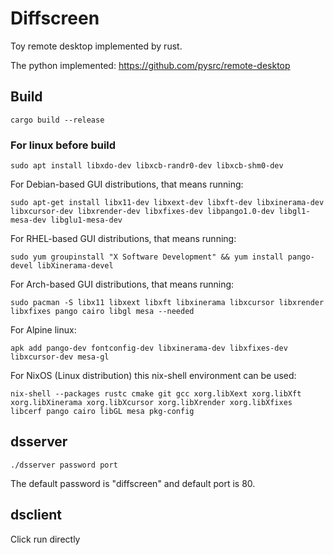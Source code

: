 # Diffscreen

Toy remote desktop implemented by rust.

The python implemented: https://github.com/pysrc/remote-desktop

## Build

`cargo build --release`


### For linux before build

`sudo apt install libxdo-dev libxcb-randr0-dev libxcb-shm0-dev`

For Debian-based GUI distributions, that means running:

`sudo apt-get install libx11-dev libxext-dev libxft-dev libxinerama-dev libxcursor-dev libxrender-dev libxfixes-dev libpango1.0-dev libgl1-mesa-dev libglu1-mesa-dev`

For RHEL-based GUI distributions, that means running:

`sudo yum groupinstall "X Software Development" && yum install pango-devel libXinerama-devel`

For Arch-based GUI distributions, that means running:

`sudo pacman -S libx11 libxext libxft libxinerama libxcursor libxrender libxfixes pango cairo libgl mesa --needed`

For Alpine linux:

`apk add pango-dev fontconfig-dev libxinerama-dev libxfixes-dev libxcursor-dev mesa-gl`

For NixOS (Linux distribution) this nix-shell environment can be used:

`nix-shell --packages rustc cmake git gcc xorg.libXext xorg.libXft xorg.libXinerama xorg.libXcursor xorg.libXrender xorg.libXfixes libcerf pango cairo libGL mesa pkg-config`



## dsserver

`./dsserver password port`

The default password is "diffscreen" and default port is 80.


## dsclient

Click run directly
